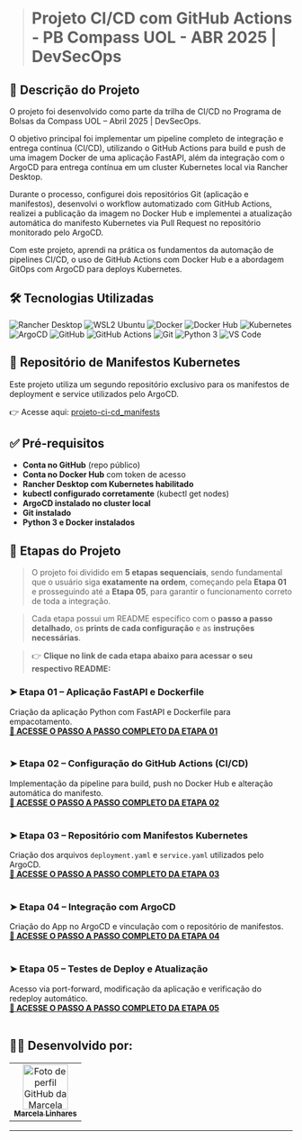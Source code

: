 ># Projeto CI/CD com GitHub Actions - PB Compass UOL - ABR 2025 | DevSecOps

## 📝 Descrição do Projeto


O projeto foi desenvolvido como parte da trilha de CI/CD no Programa de Bolsas da Compass UOL – Abril 2025 | DevSecOps.

O objetivo principal foi implementar um pipeline completo de integração e entrega contínua (CI/CD), utilizando o GitHub Actions para build e push de uma imagem Docker de uma aplicação FastAPI, além da integração com o ArgoCD para entrega contínua em um cluster Kubernetes local via Rancher Desktop.

Durante o processo, configurei dois repositórios Git (aplicação e manifestos), desenvolvi o workflow automatizado com GitHub Actions, realizei a publicação da imagem no Docker Hub e implementei a atualização automática do manifesto Kubernetes via Pull Request no repositório monitorado pelo ArgoCD.

Com este projeto, aprendi na prática os fundamentos da automação de pipelines CI/CD, o uso de GitHub Actions com Docker Hub e a abordagem GitOps com ArgoCD para deploys Kubernetes.


## 🛠️ Tecnologias Utilizadas

![Rancher Desktop](https://img.shields.io/badge/Rancher%20Desktop-0075A8?style=for-the-badge&logo=rancher)
![WSL2 Ubuntu](https://img.shields.io/badge/WSL2-Ubuntu-E95420?style=for-the-badge&logo=ubuntu&logoColor=white)
![Docker](https://img.shields.io/badge/Docker-0db7ed?style=for-the-badge&logo=docker&logoColor=white)
![Docker Hub](https://img.shields.io/badge/Docker%20Hub-003f8c?style=for-the-badge&logo=docker&logoColor=white)
![Kubernetes](https://img.shields.io/badge/Kubernetes-326CE5?style=for-the-badge&logo=kubernetes)
![ArgoCD](https://img.shields.io/badge/ArgoCD-F08705?style=for-the-badge&logo=argo)
![GitHub](https://img.shields.io/badge/GitHub-181717?style=for-the-badge&logo=github)
![GitHub Actions](https://img.shields.io/badge/GitHub%20Actions-4A4A4A?style=for-the-badge&logo=githubactions&logoColor=white)
![Git](https://img.shields.io/badge/Git-F05032?style=for-the-badge&logo=git&logoColor=white)
![Python 3](https://img.shields.io/badge/Python%203-3776AB?style=for-the-badge&logo=python&logoColor=white)
![VS Code](https://img.shields.io/badge/VSCode-007ACC?style=for-the-badge&logo=visualstudiocode)


## 🔗 Repositório de Manifestos Kubernetes

Este projeto utiliza um segundo repositório exclusivo para os manifestos de deployment e service utilizados pelo ArgoCD.

👉 Acesse aqui: [projeto-ci-cd_manifests](https://github.com/MarcelaLinhares/projeto-ci-cd_manifests)


## ✅ Pré-requisitos

- **Conta no GitHub** (repo público)  
- **Conta no Docker Hub** com token de acesso  
- **Rancher Desktop com Kubernetes habilitado**  
- **kubectl configurado corretamente** (kubectl get nodes)  
- **ArgoCD instalado no cluster local**  
- **Git instalado**  
- **Python 3 e Docker instalados**  


## 🔽 Etapas do Projeto 

>O projeto foi dividido em **5 etapas sequenciais**, sendo fundamental que o usuário siga **exatamente na ordem**, começando pela **Etapa 01** e prosseguindo até a **Etapa 05**, para garantir o funcionamento correto de toda a integração.

>Cada etapa possui um README específico com o **passo a passo detalhado**, os **prints de cada configuração** e as **instruções necessárias**.

>👉 **Clique no link de cada etapa abaixo para acessar o seu respectivo README:**  

### ➤ Etapa 01 – Aplicação FastAPI e Dockerfile  
Criação da aplicação Python com FastAPI e Dockerfile para empacotamento.  
**[🔗 ACESSE O PASSO A PASSO COMPLETO DA ETAPA 01](etapas-readmes/etapa-01-fastapi-dockerfile.md)**<br><br>

### ➤ Etapa 02 – Configuração do GitHub Actions (CI/CD)  
Implementação da pipeline para build, push no Docker Hub e alteração automática do manifesto.  
**[🔗 ACESSE O PASSO A PASSO COMPLETO DA ETAPA 02](etapas-readmes/etapa-02-github-actions.md)**<br><br>

### ➤ Etapa 03 – Repositório com Manifestos Kubernetes  
Criação dos arquivos `deployment.yaml` e `service.yaml` utilizados pelo ArgoCD.  
**[🔗 ACESSE O PASSO A PASSO COMPLETO DA ETAPA 03](etapas-readmes/etapa-03-manifests.md)**<br><br>

### ➤ Etapa 04 – Integração com ArgoCD  
Criação do App no ArgoCD e vinculação com o repositório de manifestos.  
**[🔗 ACESSE O PASSO A PASSO COMPLETO DA ETAPA 04](etapas-readmes/etapa-04-argocd.md)**<br><br>

### ➤ Etapa 05 – Testes de Deploy e Atualização  
Acesso via port-forward, modificação da aplicação e verificação do redeploy automático.  
**[🔗 ACESSE O PASSO A PASSO COMPLETO DA ETAPA 05](etapas-readmes/etapa-05-teste-final.md)**<br><br>


## 👩‍💻 Desenvolvido por:

<table>
  <tr>
    <td align="center">
      <a href="https://github.com/MarcelaLinhares">
        <img src="https://avatars.githubusercontent.com/u/141354578?v=4" width="80px;" alt="Foto de perfil GitHub da Marcela Linhares"/><br />
        <sub><b>Marcela Linhares</b></sub>
      </a>
    </td>
  </tr>
</table>

---
